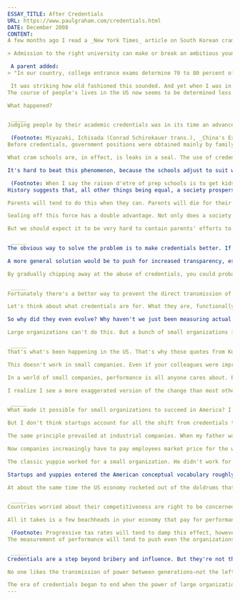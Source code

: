 ```yaml
---
ESSAY_TITLE: After Credentials
URL: https://www.paulgraham.com/credentials.html
DATE: December 2008
CONTENT:
A few months ago I read a _New York Times_ article on South Korean cram schools that said

> Admission to the right university can make or break an ambitious young South Korean.

 A parent added: 
> "In our country, college entrance exams determine 70 to 80 percent of a person's future."

 It was striking how old fashioned this sounded. And yet when I was in high school it wouldn't have seemed too far off as a description of the US. Which means things must have been changing here.
The course of people's lives in the US now seems to be determined less by credentials and more by performance than it was 25 years ago. Where you go to college still matters, but not like it used to.

What happened?

 _____ 
Judging people by their academic credentials was in its time an advance. The practice seems to have begun in China, where starting in 587 candidates for the imperial civil service had to take an exam on classical literature.

 (Footnote: Miyazaki, Ichisada (Conrad Schirokauer trans.), _China's Examination Hell: The Civil Service Examinations of Imperial China,_ Yale University Press, 1981. Scribes in ancient Egypt took exams, but they were more the type of proficiency test any apprentice might have to pass.) It was also a test of wealth, because the knowledge it tested was so specialized that passing required years of expensive training. But though wealth was a necessary condition for passing, it was not a sufficient one. By the standards of the rest of the world in 587, the Chinese system was very enlightened. Europeans didn't introduce formal civil service exams till the nineteenth century, and even then they seem to have been influenced by the Chinese example.
Before credentials, government positions were obtained mainly by family influence, if not outright bribery. It was a great step forward to judge people by their performance on a test. But by no means a perfect solution. When you judge people that way, you tend to get cram schools—which they did in Ming China and nineteenth century England just as much as in present day South Korea.

What cram schools are, in effect, is leaks in a seal. The use of credentials was an attempt to seal off the direct transmission of power between generations, and cram schools represent that power finding holes in the seal. Cram schools turn wealth in one generation into credentials in the next.

It's hard to beat this phenomenon, because the schools adjust to suit whatever the tests measure. When the tests are narrow and predictable, you get cram schools on the classic model, like those that prepared candidates for Sandhurst (the British West Point) or the classes American students take now to improve their SAT scores. But as the tests get broader, the schools do too. Preparing a candidate for the Chinese imperial civil service exams took years, as prep school does today. But the raison d'etre of all these institutions has been the same: to beat the system.

 (Footnote: When I say the raison d'etre of prep schools is to get kids into better colleges, I mean this in the narrowest sense. I'm not saying that's all prep schools do, just that if they had zero effect on college admissions there would be far less demand for them.) _____ 
History suggests that, all other things being equal, a society prospers in proportion to its ability to prevent parents from influencing their children's success directly. It's a fine thing for parents to help their children indirectly—for example, by helping them to become smarter or more disciplined, which then makes them more successful. The problem comes when parents use direct methods: when they are able to use their own wealth or power as a substitute for their children's qualities.

Parents will tend to do this when they can. Parents will die for their kids, so it's not surprising to find they'll also push their scruples to the limits for them. Especially if other parents are doing it.

Sealing off this force has a double advantage. Not only does a society get "the best man for the job," but parents' ambitions are diverted from direct methods to indirect ones—to actually trying to raise their kids well.

But we should expect it to be very hard to contain parents' efforts to obtain an unfair advantage for their kids. We're dealing with one of the most powerful forces in human nature. We shouldn't expect naive solutions to work, any more than we'd expect naive solutions for keeping heroin out of a prison to work.

 _____ 
The obvious way to solve the problem is to make credentials better. If the tests a society uses are currently hackable, we can study the way people beat them and try to plug the holes. You can use the cram schools to show you where most of the holes are. They also tell you when you're succeeding in fixing them: when cram schools become less popular.

A more general solution would be to push for increased transparency, especially at critical social bottlenecks like college admissions. In the US this process still shows many outward signs of corruption. For example, legacy admissions. The official story is that legacy status doesn't carry much weight, because all it does is break ties: applicants are bucketed by ability, and legacy status is only used to decide between the applicants in the bucket that straddles the cutoff. But what this means is that a university can make legacy status have as much or as little weight as they want, by adjusting the size of the bucket that straddles the cutoff.

By gradually chipping away at the abuse of credentials, you could probably make them more airtight. But what a long fight it would be. Especially when the institutions administering the tests don't really want them to be airtight.

 _____ 
Fortunately there's a better way to prevent the direct transmission of power between generations. Instead of trying to make credentials harder to hack, we can also make them matter less.

Let's think about what credentials are for. What they are, functionally, is a way of predicting performance. If you could measure actual performance, you wouldn't need them.

So why did they even evolve? Why haven't we just been measuring actual performance? Think about where credentialism first appeared: in selecting candidates for large organizations. Individual performance is hard to measure in large organizations, and the harder performance is to measure, the more important it is to predict it. If an organization could immediately and cheaply measure the performance of recruits, they wouldn't need to examine their credentials. They could take everyone and keep just the good ones.

Large organizations can't do this. But a bunch of small organizations in a market can come close. A market takes every organization and keeps just the good ones. As organizations get smaller, this approaches taking every person and keeping just the good ones. So all other things being equal, a society consisting of more, smaller organizations will care less about credentials.

 _____ 
That's what's been happening in the US. That's why those quotes from Korea sound so old fashioned. They're talking about an economy like America's a few decades ago, dominated by a few big companies. The route for the ambitious in that sort of environment is to join one and climb to the top. Credentials matter a lot then. In the culture of a large organization, an elite pedigree becomes a self-fulfilling prophecy.

This doesn't work in small companies. Even if your colleagues were impressed by your credentials, they'd soon be parted from you if your performance didn't match, because the company would go out of business and the people would be dispersed.

In a world of small companies, performance is all anyone cares about. People hiring for a startup don't care whether you've even graduated from college, let alone which one. All they care about is what you can do. Which is in fact all that should matter, even in a large organization. The reason credentials have such prestige is that for so long the large organizations in a society tended to be the most powerful. But in the US at least they don't have the monopoly on power they once did, precisely because they can't measure (and thus reward) individual performance. Why spend twenty years climbing the corporate ladder when you can get rewarded directly by the market?

I realize I see a more exaggerated version of the change than most other people. As a partner at an early stage venture funding firm, I'm like a jumpmaster shoving people out of the old world of credentials and into the new one of performance. I'm an agent of the change I'm seeing. But I don't think I'm imagining it. It was not so easy 25 years ago for an ambitious person to choose to be judged directly by the market. You had to go through bosses, and they were influenced by where you'd been to college.

 _____ 
What made it possible for small organizations to succeed in America? I'm still not entirely sure. Startups are certainly a large part of it. Small organizations can develop new ideas faster than large ones, and new ideas are increasingly valuable.

But I don't think startups account for all the shift from credentials to measurement. My friend Julian Weber told me that when he went to work for a New York law firm in the 1950s they paid associates far less than firms do today. Law firms then made no pretense of paying people according to the value of the work they'd done. Pay was based on seniority. The younger employees were paying their dues. They'd be rewarded later.

The same principle prevailed at industrial companies. When my father was working at Westinghouse in the 1970s, he had people working for him who made more than he did, because they'd been there longer.

Now companies increasingly have to pay employees market price for the work they do. One reason is that employees no longer trust companies to deliver [deferred rewards](https://www.paulgraham.com/ladder.html): why work to accumulate deferred rewards at a company that might go bankrupt, or be taken over and have all its implicit obligations wiped out? The other is that some companies broke ranks and started to pay young employees large amounts. This was particularly true in consulting, law, and finance, where it led to the phenomenon of yuppies. The word is rarely used today because it's no longer surprising to see a 25 year old with money, but in 1985 the sight of a 25 year old _professional_ able to afford a new BMW was so novel that it called forth a new word.

The classic yuppie worked for a small organization. He didn't work for General Widget, but for the law firm that handled General Widget's acquisitions or the investment bank that floated their bond issues.

Startups and yuppies entered the American conceptual vocabulary roughly simultaneously in the late 1970s and early 1980s. I don't think there was a causal connection. Startups happened because technology started to change so fast that big companies could no longer keep a lid on the smaller ones. I don't think the rise of yuppies was inspired by it; it seems more as if there was a change in the social conventions (and perhaps the laws) governing the way big companies worked. But the two phenomena rapidly fused to produce a principle that now seems obvious: paying energetic young people market rates, and getting correspondingly high performance from them.

At about the same time the US economy rocketed out of the doldrums that had afflicted it for most of the 1970s. Was there a connection? I don't know enough to say, but it felt like it at the time. There was a lot of energy released.

 _____ 
Countries worried about their competitiveness are right to be concerned about the number of startups started within them. But they would do even better to examine the underlying principle. Do they let energetic young people get paid market rate for the work they do? The young are the test, because when people aren't rewarded according to performance, they're invariably rewarded according to seniority instead.

All it takes is a few beachheads in your economy that pay for performance. Measurement spreads like heat. If one part of a society is better at measurement than others, it tends to push the others to do better. If people who are young but smart and driven can make more by starting their own companies than by working for existing ones, the existing companies are forced to pay more to keep them. So market rates gradually permeate every organization, even the government.

 (Footnote: Progressive tax rates will tend to damp this effect, however, by decreasing the difference between good and bad measurers. **Thanks** to Trevor Blackwell, Sarah Harlin, Jessica Livingston, and David Sloo for reading drafts of this.)
The measurement of performance will tend to push even the organizations issuing credentials into line. When we were kids I used to annoy my sister by ordering her to do things I knew she was about to do anyway. As credentials are superseded by performance, a similar role is the best former gatekeepers can hope for. Once credential granting institutions are no longer in the self-fullfilling prophecy business, they'll have to work harder to predict the future.

 _____ 
Credentials are a step beyond bribery and influence. But they're not the final step. There's an even better way to block the transmission of power between generations: to encourage the trend toward an economy made of more, smaller units. Then you can measure what credentials merely predict.

No one likes the transmission of power between generations—not the left or the right. But the market forces favored by the right turn out to be a better way of preventing it than the credentials the left are forced to fall back on.

The era of credentials began to end when the power of large organizations [peaked](https://www.paulgraham.com/highres.html) in the late twentieth century. Now we seem to be entering a new era based on measurement. The reason the new model has advanced so rapidly is that it works so much better. It shows no sign of slowing.
---
```

